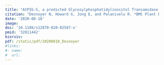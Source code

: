 ```yaml
---
title: "AtPIG-S, a predicted Glycosylphosphatidylinositol Transamidase subunit, is critical for pollen tube growth in Arabidopsis"
citation: "Desnoyer N, Howard G, Jong E, and Palanivelu R. *BMC Plant Biology*. 2020."  
date: '2020-08-18'
image: 
doi: '10.1186/s12870-020-02587-x'
pmid: '32811442'
biorxiv:
pdf: /static/pdf/20200818_Desnoyer
#links:
#- name: 
#  url: 
---
```


